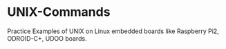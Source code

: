 # UNIX-Commands
Practice Examples of UNIX on Linux embedded boards like Raspberry Pi2, ODROID-C+, UDOO boards.
